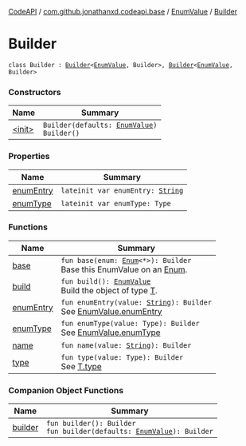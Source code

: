 [CodeAPI](../../../index.md) / [com.github.jonathanxd.codeapi.base](../../index.md) / [EnumValue](../index.md) / [Builder](.)

# Builder

`class Builder : `[`Builder`](../../-named/-builder/index.md)`<`[`EnumValue`](../index.md)`, Builder>, `[`Builder`](../../-typed/-builder/index.md)`<`[`EnumValue`](../index.md)`, Builder>`

### Constructors

| Name | Summary |
|---|---|
| [&lt;init&gt;](-init-.md) | `Builder(defaults: `[`EnumValue`](../index.md)`)`<br>`Builder()` |

### Properties

| Name | Summary |
|---|---|
| [enumEntry](enum-entry.md) | `lateinit var enumEntry: `[`String`](https://kotlinlang.org/api/latest/jvm/stdlib/kotlin/-string/index.html) |
| [enumType](enum-type.md) | `lateinit var enumType: Type` |

### Functions

| Name | Summary |
|---|---|
| [base](base.md) | `fun base(enum: `[`Enum`](https://kotlinlang.org/api/latest/jvm/stdlib/kotlin/-enum/index.html)`<*>): Builder`<br>Base this EnumValue on an [Enum](https://kotlinlang.org/api/latest/jvm/stdlib/kotlin/-enum/index.html). |
| [build](build.md) | `fun build(): `[`EnumValue`](../index.md)<br>Build the object of type [T](#). |
| [enumEntry](enum-entry.md) | `fun enumEntry(value: `[`String`](https://kotlinlang.org/api/latest/jvm/stdlib/kotlin/-string/index.html)`): Builder`<br>See [EnumValue.enumEntry](../enum-entry.md) |
| [enumType](enum-type.md) | `fun enumType(value: Type): Builder`<br>See [EnumValue.enumType](../enum-type.md) |
| [name](name.md) | `fun name(value: `[`String`](https://kotlinlang.org/api/latest/jvm/stdlib/kotlin/-string/index.html)`): Builder` |
| [type](type.md) | `fun type(value: Type): Builder`<br>See [T.type](#) |

### Companion Object Functions

| Name | Summary |
|---|---|
| [builder](builder.md) | `fun builder(): Builder`<br>`fun builder(defaults: `[`EnumValue`](../index.md)`): Builder` |
